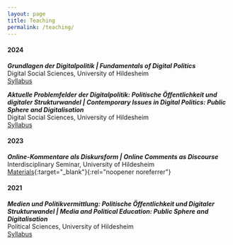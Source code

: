 ```yaml
---
layout: page
title: Teaching
permalink: /teaching/
---
```


#### 2024
**_Grundlagen der Digitalpolitik | Fundamentals of Digital Politics_**\
Digital Social Sciences, University of Hildesheim\
[Syllabus](/assets/uploads/digitalpolitik_2024_syllabus.pdf)

**_Aktuelle Problemfelder der Digitalpolitik: Politische Öffentlichkeit und digitaler Strukturwandel | Contemporary Issues in Digital Politics: Public Sphere and Digitalisation_**\
Digital Social Sciences, University of Hildesheim\
[Syllabus](/assets/uploads/strukturwandel_2024_syllabus.pdf)

#### 2023
**_Online-Kommentare als Diskursform | Online Comments as Discourse_**\
Interdisciplinary Seminar, University of Hildesheim\
[Materials](https://github.com/TimBMK/seminar-youtube-discourses){:target="_blank"}{:rel="noopener noreferrer"}

#### 2021
**_Medien und Politikvermittlung: Politische Öffentlichkeit und Digitaler Strukturwandel | Media and Political Education: Public Sphere and Digitalisation_**\
Political Sciences, University of Hildesheim\
[Syllabus](/assets/uploads/politikvermittlung_2021_syllabus.pdf)

